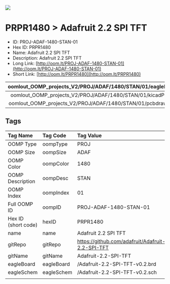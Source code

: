 


  
![][im]
# PRPR1480 > Adafruit 2.2 SPI TFT

- ID: PROJ-ADAF-1480-STAN-01
- Hex ID: PRPR1480
- Name: Adafruit 2.2 SPI TFT
- Description: Adafruit 2.2 SPI TFT
- Long Link: [http://oom.lt/PROJ-ADAF-1480-STAN-01](http://oom.lt/PROJ-ADAF-1480-STAN-01)
- Short Link: [http://oom.lt/PRPR1480](http://oom.lt/PRPR1480)
  

|oomlout_OOMP_projects_V2/PROJ/ADAF/1480/STAN/01/eagleImage.png|oomlout_OOMP_projects_V2/PROJ/ADAF/1480/STAN/01/eagleSchemImage.png|oomlout_OOMP_projects_V2/PROJ/ADAF/1480/STAN/01/kicadPcb3dFront.png|oomlout_OOMP_projects_V2/PROJ/ADAF/1480/STAN/01/kicadPcb3dBack.png|
| :---: | :---: | :---: | :---: |
|oomlout_OOMP_projects_V2/PROJ/ADAF/1480/STAN/01/kicadPcb3d.png|oomlout_OOMP_projects_V2/PROJ/ADAF/1480/STAN/01/bomBack.png|oomlout_OOMP_projects_V2/PROJ/ADAF/1480/STAN/01/bomFront.png|oomlout_OOMP_projects_V2/PROJ/ADAF/1480/STAN/01/pcbdraw.svg|
|oomlout_OOMP_projects_V2/PROJ/ADAF/1480/STAN/01/pcbdrawBack.svg||||

## Tags
  

|Tag Name|Tag Code|Tag Value|
| :--- | :--- | :--- |
|OOMP Type|oompType|PROJ|
|OOMP Size|oompSize|ADAF|
|OOMP Color|oompColor|1480|
|OOMP Description|oompDesc|STAN|
|OOMP Index|oompIndex|01|
|Full OOMP ID|oompID|PROJ-ADAF-1480-STAN-01|
|Hex ID (short code)|hexID|PRPR1480|
|name|name|Adafruit 2.2 SPI TFT|
|gitRepo|gitRepo|https://github.com/adafruit/Adafruit-2.2-SPI-TFT|
|gitName|gitName|Adafruit-2.2-SPI-TFT|
|eagleBoard|eagleBoard|/Adafruit-2.2-SPI-TFT-v0.2.brd|
|eagleSchem|eagleSchem|/Adafruit-2.2-SPI-TFT-v0.2.sch|
||||



[im]: PROJ/ADAF/1480/STAN/01/kicadPcb3d_450.png

